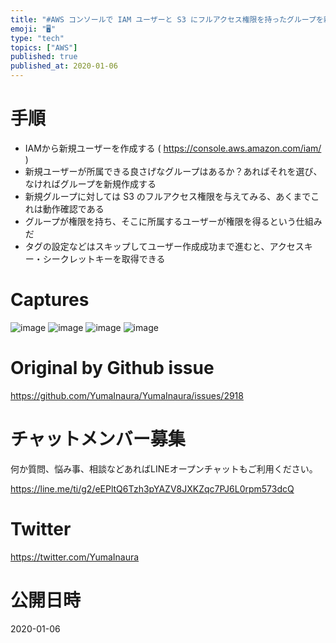 ```yaml
---
title: "#AWS コンソールで IAM ユーザーと S3 にフルアクセス権限を持ったグループを新規作成してアクセスキーとシークレットキーを得る例 "
emoji: "🖥"
type: "tech"
topics: ["AWS"]
published: true
published_at: 2020-01-06
---
```


# 手順

- IAMから新規ユーザーを作成する ( https://console.aws.amazon.com/iam/ )
- 新規ユーザーが所属できる良さげなグループはあるか？あればそれを選び、なければグループを新規作成する
- 新規グループに対しては S3 のフルアクセス権限を与えてみる、あくまでこれは動作確認である
- グループが権限を持ち、そこに所属するユーザーが権限を得るという仕組みだ
- タグの設定などはスキップしてユーザー作成成功まで進むと、アクセスキー・シークレットキーを取得できる


# Captures

![image](https://user-images.githubusercontent.com/13635059/71774814-baa3b400-2fb8-11ea-860f-2bd9a8552dd0.png)
![image](https://user-images.githubusercontent.com/13635059/71774815-becfd180-2fb8-11ea-8ad1-c55261d08896.png)
![image](https://user-images.githubusercontent.com/13635059/71774816-c1cac200-2fb8-11ea-834d-c6ad988ad023.png)
![image](https://user-images.githubusercontent.com/13635059/71774818-c4c5b280-2fb8-11ea-9a9e-1a484352963e.png)


# Original by Github issue

https://github.com/YumaInaura/YumaInaura/issues/2918








<!-- Update From Qiita API -->

# チャットメンバー募集


何か質問、悩み事、相談などあればLINEオープンチャットもご利用ください。

https://line.me/ti/g2/eEPltQ6Tzh3pYAZV8JXKZqc7PJ6L0rpm573dcQ





# Twitter


https://twitter.com/YumaInaura


<!-- Update From Qiita API -->



# 公開日時

2020-01-06
